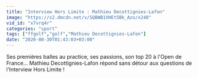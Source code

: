 ```yaml
---
title: "Interview Hors Limite : Mathieu Decottignies-Lafon"
image: "https://s2.dmcdn.net/v/SQBWB1VHEt5Bk_Azo/x240"
vid_id: "x7vrq4r"
categories: "sport"
tags: ["ffgolf","golf","Mathieu Decottignies-Lafon"]
date: "2020-08-30T01:43:03+03:00"
---
```

Ses premières balles au practice, ses passions, son top 20 à l'Open de France... Mathieu Decottignies-Lafon répond sans détour aux questions de l'Interview Hors Limite !
